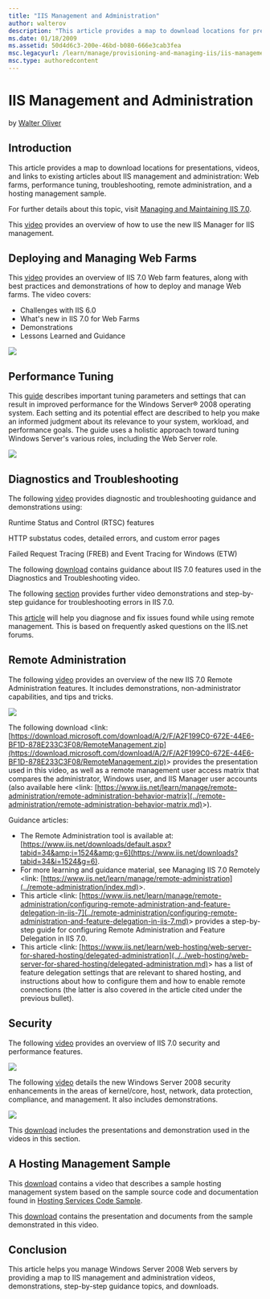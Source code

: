```yaml
---
title: "IIS Management and Administration"
author: walterov
description: "This article provides a map to download locations for presentations, videos, and links to existing articles about IIS management and administration: Web farm..."
ms.date: 01/18/2009
ms.assetid: 50d4d6c3-200e-46bd-b080-666e3cab3fea
msc.legacyurl: /learn/manage/provisioning-and-managing-iis/iis-management-and-administration
msc.type: authoredcontent
---
```

# IIS Management and Administration

by [Walter Oliver](https://github.com/walterov)

## Introduction

This article provides a map to download locations for presentations, videos, and links to existing articles about IIS management and administration: Web farms, performance tuning, troubleshooting, remote administration, and a hosting management sample.

For further details about this topic, visit [Managing and Maintaining IIS 7.0](../index.md).

This [video](https://mediadl.microsoft.com/mediadl/IISNET/Media/HDA20-IIS/RemoteManager.wmv) provides an overview of how to use the new IIS Manager for IIS management.

## Deploying and Managing Web Farms

This [video](https://mediadl.microsoft.com/mediadl/IISNET/Media/HDA20-IIS/Managing%20and%20Deploying%20Web%20Farms.wmv) provides an overview of IIS 7.0 Web farm features, along with best practices and demonstrations of how to deploy and manage Web farms. The video covers:

- Challenges with IIS 6.0
- What's new in IIS 7.0 for Web Farms
- Demonstrations
- Lessons Learned and Guidance

[![](iis-management-and-administration/_static/image2.jpg)](iis-management-and-administration/_static/image1.jpg)

## Performance Tuning

This [guide](https://download.microsoft.com/download/E/7/5/E75F1B3E-C341-4E67-906A-24ABB0E59278/PerformanceTuningWS2008.zip) describes important tuning parameters and settings that can result in improved performance for the Windows Server® 2008 operating system. Each setting and its potential effect are described to help you make an informed judgment about its relevance to your system, workload, and performance goals. The guide uses a holistic approach toward tuning Windows Server's various roles, including the Web Server role.

[![](iis-management-and-administration/_static/image4.jpg)](iis-management-and-administration/_static/image3.jpg)

## Diagnostics and Troubleshooting

The following [video](https://mediadl.microsoft.com/mediadl/IISNET/Media/HDA20-IIS/Internet%20Information%20Services%207.0%20Diagnostics%20and%20Troubleshooting.wmv) provides diagnostic and troubleshooting guidance and demonstrations using:

Runtime Status and Control (RTSC) features

HTTP substatus codes, detailed errors, and custom error pages

Failed Request Tracing (FREB) and Event Tracing for Windows (ETW)

The following [download](https://download.microsoft.com/download/E/7/5/E75F1B3E-C341-4E67-906A-24ABB0E59278/IIS7DiagnosticsTroubleshooting.zip) contains guidance about IIS 7.0 features used in the Diagnostics and Troubleshooting video.

The following [section](../../troubleshoot/index.md) provides further video demonstrations and step-by-step guidance for troubleshooting errors in IIS 7.0.

This [article](../../troubleshoot/remote-administration-issues/diagnosing-failures-with-remote-administration.md) will help you diagnose and fix issues found while using remote management. This is based on frequently asked questions on the IIS.net forums.

## Remote Administration

The following [video](https://mediadl.microsoft.com/mediadl/IISNET/Media/HDA20-IIS/Securely%20Delegating%20remote%20Web%20Site%20Administration.wmv) provides an overview of the new IIS 7.0 Remote Administration features. It includes demonstrations, non-administrator capabilities, and tips and tricks.

[![](iis-management-and-administration/_static/image6.jpg)](iis-management-and-administration/_static/image5.jpg)

The following download &lt;link: [https://download.microsoft.com/download/A/2/F/A2F199C0-672E-44E6-BF1D-878E233C3F08/RemoteManagement.zip](https://download.microsoft.com/download/A/2/F/A2F199C0-672E-44E6-BF1D-878E233C3F08/RemoteManagement.zip)&gt; provides the presentation used in this video, as well as a remote management user access matrix that compares the administrator, Windows user, and IIS Manager user accounts (also available here &lt;link: [https://www.iis.net/learn/manage/remote-administration/remote-administration-behavior-matrix](../remote-administration/remote-administration-behavior-matrix.md)&gt;).

Guidance articles:

- The Remote Administration tool is available at: [https://www.iis.net/downloads/default.aspx?tabid=34&amp;i=1524&amp;g=6](https://www.iis.net/downloads?tabid=34&i=1524&g=6).
- For more learning and guidance material, see Managing IIS 7.0 Remotely &lt;link: [https://www.iis.net/learn/manage/remote-administration](../remote-administration/index.md)&gt;.
- This article &lt;link: [https://www.iis.net/learn/manage/remote-administration/configuring-remote-administration-and-feature-delegation-in-iis-7](../remote-administration/configuring-remote-administration-and-feature-delegation-in-iis-7.md)&gt; provides a step-by-step guide for configuring Remote Administration and Feature Delegation in IIS 7.0.
- This article &lt;link: [https://www.iis.net/learn/web-hosting/web-server-for-shared-hosting/delegated-administration](../../web-hosting/web-server-for-shared-hosting/delegated-administration.md)&gt; has a list of feature delegation settings that are relevant to shared hosting, and instructions about how to configure them and how to enable remote connections (the latter is also covered in the article cited under the previous bullet).

## Security

The following [video](https://mediadl.microsoft.com/mediadl/IISNET/Media/SecuringandTuningIIS7.wmv) provides an overview of IIS 7.0 security and performance features.  
  
 [![](iis-management-and-administration/_static/image8.jpg)](iis-management-and-administration/_static/image7.jpg)

The following [video](https://mediadl.microsoft.com/mediadl/IISNET/Media/WindowsServer2008Security.wmv) details the new Windows Server 2008 security enhancements in the areas of kernel/core, host, network, data protection, compliance, and management. It also includes demonstrations.

[![](iis-management-and-administration/_static/image10.jpg)](iis-management-and-administration/_static/image9.jpg)

This [download](https://download.microsoft.com/download/E/7/5/E75F1B3E-C341-4E67-906A-24ABB0E59278/WS2008Security.zip) includes the presentations and demonstration used in the videos in this section.

## A Hosting Management Sample

This [download](https://download.microsoft.com/download/A/2/F/A2F199C0-672E-44E6-BF1D-878E233C3F08/IIS7HostingManagement.zip) contains a video that describes a sample hosting management system based on the sample source code and documentation found in [Hosting Services Code Sample](index.md).

This [download](https://download.microsoft.com/download/A/2/F/A2F199C0-672E-44E6-BF1D-878E233C3F08/ManagementServicesforHosters.zip) contains the presentation and documents from the sample demonstrated in this video.

## Conclusion

This article helps you manage Windows Server 2008 Web servers by providing a map to IIS management and administration videos, demonstrations, step-by-step guidance topics, and downloads.
